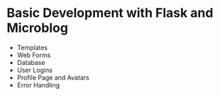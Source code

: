 # Basic Development with Flask and Microblog

* Templates
* Web Forms
* Database
* User Logins
* Profile Page and Avatars
* Error Handling
